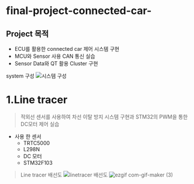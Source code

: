 # final-project-connected-car-
## Project 목적
* ECU를 활용한 connected car 제어 시스템 구현
* MCU와 Sensor 사용 CAN 통신 실습
* Sensor Data와 QT 활용 Cluster 구현

system 구성
![시스템 구성](https://user-images.githubusercontent.com/112140633/201578145-9fdcc600-9225-41f9-aef5-50f1018eb5ca.png)

# 1.Line tracer
> 적외선 센서를 사용하여 차선 이탈 방지 시스템 구현과 STM32의 PWM을 통한 DC모터 제어 실습 
 * 사용 한 센서
   * TRTC5000
   * L298N
   * DC 모터
   * STM32F103
>Line tracer 배선도
![linetracer 배선도](https://user-images.githubusercontent.com/112140633/201577422-80908d26-f0df-44dd-bc38-181ea5014ec2.png)
![ezgif com-gif-maker (3)](https://user-images.githubusercontent.com/112140633/201580315-3b72cb94-cbe6-4a14-abdd-e909fd8cacfb.gif)
